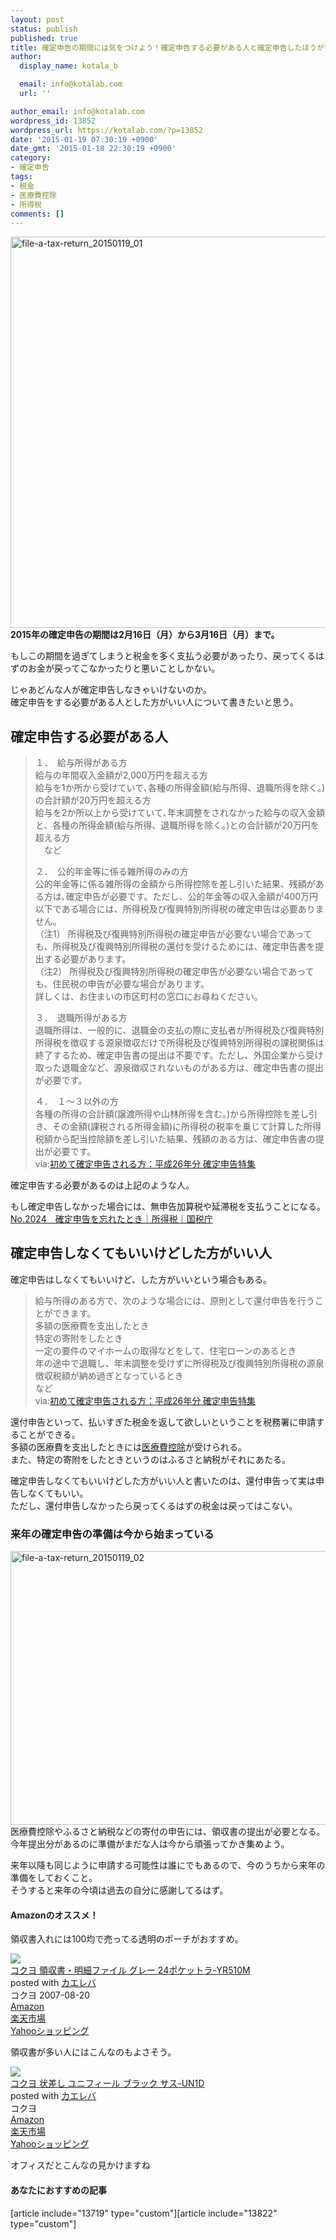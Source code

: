 ```yaml
---
layout: post
status: publish
published: true
title: 確定申告の期間には気をつけよう！確定申告する必要がある人と確定申告したほうがいい人
author:
  display_name: kotala_b

  email: info@kotalab.com
  url: ''

author_email: info@kotalab.com
wordpress_id: 13852
wordpress_url: https://kotalab.com/?p=13852
date: '2015-01-19 07:30:19 +0900'
date_gmt: '2015-01-18 22:30:19 +0900'
category:
- 確定申告
tags:
- 税金
- 医療費控除
- 所得税
comments: []
---
```

<p><img src="https://kotalab.com/wp-content/uploads/2015/01/file-a-tax-return_20150119_01-780x626.jpg" alt="file-a-tax-return_20150119_01" width="780" height="626" class="aligncenter size-large wp-image-13854" /><br />
<strong>2015年の確定申告の期間は2月16日（月）から3月16日（月）まで。</strong></p>
<p>もしこの期間を過ぎてしまうと税金を多く支払う必要があったり、戻ってくるはずのお金が戻ってこなかったりと悪いことしかない。</p>
<p>じゃあどんな人が確定申告しなきゃいけないのか。<br />
確定申告をする必要がある人とした方がいい人について書きたいと思う。<br />
<!--more--></p>
<h2>確定申告する必要がある人</h2>
<blockquote><p>１．　給与所得がある方<br />
給与の年間収入金額が2,000万円を超える方<br />
給与を1か所から受けていて､各種の所得金額(給与所得、退職所得を除く。)の合計額が20万円を超える方<br />
給与を2か所以上から受けていて､年末調整をされなかった給与の収入金額と、各種の所得金額(給与所得、退職所得を除く。)との合計額が20万円を超える方<br />
　など</p>
<p>２．　公的年金等に係る雑所得のみの方<br />
公的年金等に係る雑所得の金額から所得控除を差し引いた結果、残額がある方は､確定申告が必要です。ただし、公的年金等の収入金額が400万円以下である場合には、所得税及び復興特別所得税の確定申告は必要ありません。<br />
（注1）    所得税及び復興特別所得税の確定申告が必要ない場合であっても、所得税及び復興特別所得税の還付を受けるためには、確定申告書を提出する必要があります。<br />
（注2）    所得税及び復興特別所得税の確定申告が必要ない場合であっても、住民税の申告が必要な場合があります。<br />
詳しくは、お住まいの市区町村の窓口にお尋ねください。</p>
<p>３．　退職所得がある方<br />
退職所得は、一般的に、退職金の支払の際に支払者が所得税及び復興特別所得税を徴収する源泉徴収だけで所得税及び復興特別所得税の課税関係は終了するため、確定申告書の提出は不要です。ただし、外国企業から受け取った退職金など、源泉徴収されないものがある方は、確定申告書の提出が必要です。</p>
<p>４．　１～３以外の方<br />
各種の所得の合計額(譲渡所得や山林所得を含む。)から所得控除を差し引き、その金額(課税される所得金額)に所得税の税率を乗じて計算した所得税額から配当控除額を差し引いた結果、残額のある方は、確定申告書の提出が必要です。<br />
via:<a href="http://www.nta.go.jp/tetsuzuki/shinkoku/shotoku/tokushu/hajimete.htm" target="_blank">初めて確定申告される方：平成26年分 確定申告特集</a><a href="http://b.hatena.ne.jp/entry/http://www.nta.go.jp/tetsuzuki/shinkoku/shotoku/tokushu/hajimete.htm" target="_blank"><img border="0" src="http://b.hatena.ne.jp/entry/image/http://www.nta.go.jp/tetsuzuki/shinkoku/shotoku/tokushu/hajimete.htm" alt="" /></a></p></blockquote>
<p>確定申告する必要があるのは上記のような人。</p>
<p>もし確定申告しなかった場合には、無申告加算税や延滞税を支払うことになる。<br />
<a href="http://www.nta.go.jp/taxanswer/shotoku/2024.htm" target="_blank">No.2024　確定申告を忘れたとき｜所得税｜国税庁</a><a href="http://b.hatena.ne.jp/entry/http://www.nta.go.jp/taxanswer/shotoku/2024.htm" target="_blank"><img border="0" src="http://b.hatena.ne.jp/entry/image/http://www.nta.go.jp/taxanswer/shotoku/2024.htm" alt="" /></a></p>
<h2>確定申告しなくてもいいけどした方がいい人</h2>
<p>確定申告はしなくてもいいけど、した方がいいという場合もある。</p>
<blockquote><p>給与所得のある方で、次のような場合には、原則として還付申告を行うことができます。<br />
多額の医療費を支出したとき<br />
特定の寄附をしたとき<br />
一定の要件のマイホームの取得などをして、住宅ローンのあるとき<br />
年の途中で退職し、年末調整を受けずに所得税及び復興特別所得税の源泉徴収税額が納め過ぎとなっているとき<br />
など<br />
via:<a href="http://www.nta.go.jp/tetsuzuki/shinkoku/shotoku/tokushu/hajimete.htm" target="_blank">初めて確定申告される方：平成26年分 確定申告特集</a><a href="http://b.hatena.ne.jp/entry/http://www.nta.go.jp/tetsuzuki/shinkoku/shotoku/tokushu/hajimete.htm" target="_blank"><img border="0" src="http://b.hatena.ne.jp/entry/image/http://www.nta.go.jp/tetsuzuki/shinkoku/shotoku/tokushu/hajimete.htm" alt="" /></a></p></blockquote>
<p>還付申告といって、払いすぎた税金を返して欲しいということを税務署に申請することができる。<br />
多額の医療費を支出したときには<a href="https://kotalab.com/medical-deduction">医療費控除</a>が受けられる。<br />
また、特定の寄附をしたときというのは<span class="b">ふるさと納税</span>がそれにあたる。</p>
<p>確定申告しなくてもいいけどした方がいい人と書いたのは、還付申告って実は申告しなくてもいい。<br />
ただし、還付申告しなかったら戻ってくるはずの税金は戻ってはこない。</p>
<h3>来年の確定申告の準備は今から始まっている</h3>
<p><img src="https://kotalab.com/wp-content/uploads/2015/01/file-a-tax-return_20150119_02-780x438.jpg" alt="file-a-tax-return_20150119_02" width="780" height="438" class="aligncenter size-large wp-image-13853" /><br />
医療費控除やふるさと納税などの寄付の申告には、領収書の提出が必要となる。<br />
今年提出分があるのに準備がまだな人は今から頑張ってかき集めよう。</p>
<p>来年以降も同じように申請する可能性は誰にでもあるので、今のうちから来年の準備をしておくこと。<br />
そうすると来年の今頃は過去の自分に感謝してるはず。</p>
<h4 class="aam">Amazonのオススメ！</h4>
<p>領収書入れには100均で売ってる透明のポーチがおすすめ。</p>
<div class="kaerebalink-box">
<div class="kaerebalink-image"><a href="http://www.amazon.co.jp/exec/obidos/ASIN/B000VAEQ68/same-22/ref=nosim/" rel="nofollow" target="_blank"><img src="http://ecx.images-amazon.com/images/I/41hUTX1SV6L._SL160_.jpg" style="border: none;" /></a></div>
<div class="kaerebalink-info">
<div class="kaerebalink-name"><a href="http://www.amazon.co.jp/exec/obidos/ASIN/B000VAEQ68/same-22/ref=nosim/" rel="nofollow" target="_blank">コクヨ 領収書・明細ファイル グレー 24ポケットラ-YR510M</a>
<div class="kaerebalink-powered-date">posted with <a href="http://kaereba.com" rel="nofollow" target="_blank">カエレバ</a></div>
</div>
<div class="kaerebalink-detail"> コクヨ 2007-08-20    </div>
<div class="kaerebalink-link1">
<div class="shoplinkamazon"><a href="http://www.amazon.co.jp/gp/search?keywords=%83R%83N%83%88%20YR510M&__mk_ja_JP=%83J%83%5E%83J%83i&tag=same-22" rel="nofollow" target="_blank" title="アマゾン" >Amazon</a></div>
<div class="shoplinkrakuten"><a href="http://c.af.moshimo.com/af/c/click?a_id=374939&p_id=54&pc_id=54&pl_id=616&s_v=b5Rz2P0601xu&url=http%3A%2F%2Fsearch.rakuten.co.jp%2Fsearch%2Fmall%2F%25E3%2582%25B3%25E3%2582%25AF%25E3%2583%25A8%2520YR510M%2F-%2Ff.1-p.1-s.1-sf.0-st.A-v.2%3Fx%3D0" rel="nofollow" target="_blank" title="楽天市場" >楽天市場</a></div>
<div class="shoplinkyahoo"><a href="http://ck.jp.ap.valuecommerce.com/servlet/referral?sid=2967684&pid=881104827&vc_url=http%3A%2F%2Fshopping.search.yahoo.co.jp%2Fsearch%3FuIv%3Don%26ei%3DUTF-8%26tab_ex%3Dcommerce%26slider%3D0%26va%3D%25E3%2582%25B3%25E3%2582%25AF%25E3%2583%25A8%2520YR510M" rel="nofollow"  target="_blank" title="Yahooショッピング" >Yahooショッピング<img src="http://ad.jp.ap.valuecommerce.com/servlet/gifbanner?sid=2967684&pid=881104827" height="1" width="1" border="0"></a></div>
</div>
</div>
<div class="booklink-footer" style="clear: left"></div>
</div>
<p>領収書が多い人にはこんなのもよさそう。</p>
<div class="kaerebalink-box">
<div class="kaerebalink-image"><a href="http://www.amazon.co.jp/exec/obidos/ASIN/B0012RAGJU/same-22/ref=nosim/" rel="nofollow" target="_blank"><img src="http://ecx.images-amazon.com/images/I/416JJZOz8ZL._SL160_.jpg" style="border: none;" /></a></div>
<div class="kaerebalink-info">
<div class="kaerebalink-name"><a href="http://www.amazon.co.jp/exec/obidos/ASIN/B0012RAGJU/same-22/ref=nosim/" rel="nofollow" target="_blank">コクヨ 状差し ユニフィール ブラック サス-UN1D</a>
<div class="kaerebalink-powered-date">posted with <a href="http://kaereba.com" rel="nofollow" target="_blank">カエレバ</a></div>
</div>
<div class="kaerebalink-detail"> コクヨ     </div>
<div class="kaerebalink-link1">
<div class="shoplinkamazon"><a href="http://www.amazon.co.jp/gp/search?keywords=%83R%83N%83%88%20UN1D&__mk_ja_JP=%83J%83%5E%83J%83i&tag=same-22" rel="nofollow" target="_blank" title="アマゾン" >Amazon</a></div>
<div class="shoplinkrakuten"><a href="http://c.af.moshimo.com/af/c/click?a_id=374939&p_id=54&pc_id=54&pl_id=616&s_v=b5Rz2P0601xu&url=http%3A%2F%2Fsearch.rakuten.co.jp%2Fsearch%2Fmall%2F%25E3%2582%25B3%25E3%2582%25AF%25E3%2583%25A8%2520UN1D%2F-%2Ff.1-p.1-s.1-sf.0-st.A-v.2%3Fx%3D0" rel="nofollow" target="_blank" title="楽天市場" >楽天市場</a></div>
<div class="shoplinkyahoo"><a href="http://ck.jp.ap.valuecommerce.com/servlet/referral?sid=2967684&pid=881104827&vc_url=http%3A%2F%2Fshopping.search.yahoo.co.jp%2Fsearch%3FuIv%3Don%26ei%3DUTF-8%26tab_ex%3Dcommerce%26slider%3D0%26va%3D%25E3%2582%25B3%25E3%2582%25AF%25E3%2583%25A8%2520UN1D" rel="nofollow"  target="_blank" title="Yahooショッピング" >Yahooショッピング<img src="http://ad.jp.ap.valuecommerce.com/servlet/gifbanner?sid=2967684&pid=881104827" height="1" width="1" border="0"></a></div>
</div>
</div>
<div class="booklink-footer" style="clear: left"></div>
</div>
<p>オフィスだとこんなの見かけますね</p>
<h4 class="rel">あなたにおすすめの記事</h4>
<p>[article include="13719" type="custom"][article include="13822" type="custom"]</p>
<div class="clear"></div>
